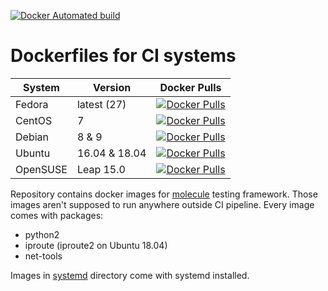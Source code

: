 [![Docker Automated build](https://img.shields.io/docker/automated/paulfantom/fedora-molecule.svg)](https://img.shields.io/docker/automated/paulfantom/fedora-molecule.svg)

# Dockerfiles for CI systems

| System | Version | Docker Pulls  |
| ------ | ------- | ------------- |
| Fedora | latest (27) | [![Docker Pulls](https://img.shields.io/docker/pulls/paulfantom/fedora-molecule.svg)](https://hub.docker.com/r/paulfantom/fedora-molecule) |
| CentOS | 7 | [![Docker Pulls](https://img.shields.io/docker/pulls/paulfantom/centos-molecule.svg)](https://hub.docker.com/r/paulfantom/centos-molecule) |
| Debian | 8 & 9 |[![Docker Pulls](https://img.shields.io/docker/pulls/paulfantom/debian-molecule.svg)](https://hub.docker.com/r/paulfantom/debian-molecule) |
| Ubuntu | 16.04 & 18.04 | [![Docker Pulls](https://img.shields.io/docker/pulls/paulfantom/ubuntu-molecule.svg)](https://hub.docker.com/r/paulfantom/ubuntu-molecule) |
| OpenSUSE | Leap 15.0 | [![Docker Pulls](https://img.shields.io/docker/pulls/paulfantom/opensuse-molecule.svg)](https://hub.docker.com/r/paulfantom/opensuse-molecule) |

Repository contains docker images for [molecule](https://github.com/metacloud/molecule) testing framework. Those images aren't supposed to run anywhere outside CI pipeline.
Every image comes with packages:
- python2
- iproute (iproute2 on Ubuntu 18.04)
- net-tools

Images in [systemd](systemd) directory come with systemd installed.
